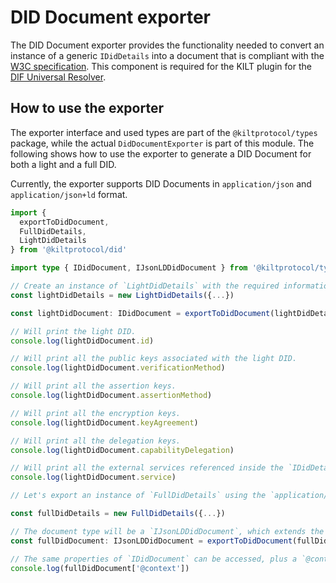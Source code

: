 # DID Document exporter

The DID Document exporter provides the functionality needed to convert an instance of a generic `IDidDetails` into a document that is compliant with the [W3C specification](https://www.w3.org/TR/did-core/). This component is required for the KILT plugin for the [DIF Universal Resolver](https://dev.uniresolver.io/).

## How to use the exporter

The exporter interface and used types are part of the `@kiltprotocol/types` package, while the actual `DidDocumentExporter` is part of this module. The following shows how to use the exporter to generate a DID Document for both a light and a full DID.

Currently, the exporter supports DID Documents in `application/json` and `application/json+ld` format.

```typescript
import {
  exportToDidDocument,
  FullDidDetails,
  LightDidDetails
} from '@kiltprotocol/did'

import type { IDidDocument, IJsonLDDidDocument } from '@kiltprotocol/types'

// Create an instance of `LightDidDetails` with the required information
const lightDidDetails = new LightDidDetails({...})

const lightDidDocument: IDidDocument = exportToDidDocument(lightDidDetails, 'application/json')

// Will print the light DID.
console.log(lightDidDocument.id)

// Will print all the public keys associated with the light DID.
console.log(lightDidDocument.verificationMethod)

// Will print all the assertion keys.
console.log(lightDidDocument.assertionMethod)

// Will print all the encryption keys.
console.log(lightDidDocument.keyAgreement)

// Will print all the delegation keys.
console.log(lightDidDocument.capabilityDelegation)

// Will print all the external services referenced inside the `IDidDetails` instance.
console.log(lightDidDocument.service)

// Let's export an instance of `FullDidDetails` using the `application/json+ld` format.

const fullDidDetails = new FullDidDetails({...})

// The document type will be a `IJsonLDDidDocument`, which extends the simpler `IDidDocument`.
const fullDidDocument: IJsonLDDidDocument = exportToDidDocument(fullDidDetails, 'application/json+ld')

// The same properties of `IDidDocument` can be accessed, plus a `@context` property required by the JSON-LD specification.
console.log(fullDidDocument['@context'])
```